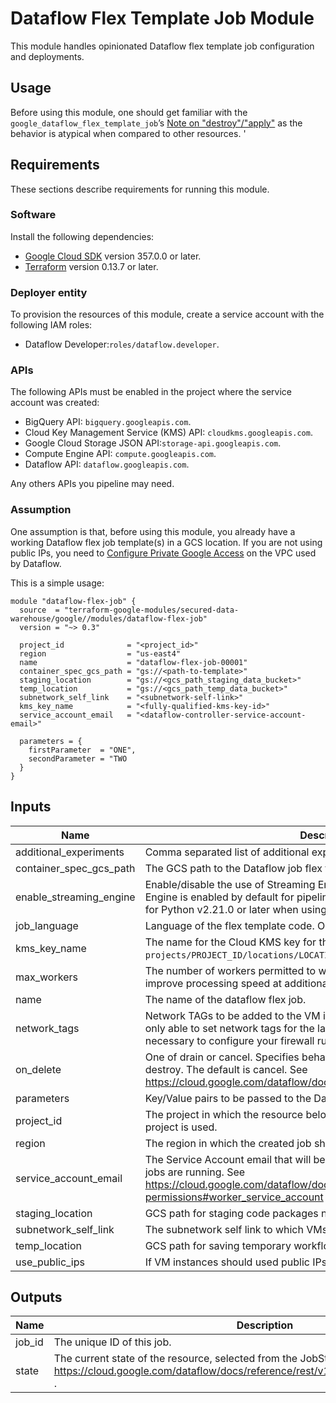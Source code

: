 # Dataflow Flex Template Job Module

This module handles opinionated Dataflow flex template job configuration and deployments.

## Usage

Before using this module, one should get familiar with the `google_dataflow_flex_template_job`’s [Note on "destroy"/"apply"](https://registry.terraform.io/providers/hashicorp/google/latest/docs/resources/dataflow_flex_template_job#note-on-destroy--apply) as the behavior is atypical when compared to other resources.
'

## Requirements

These sections describe requirements for running this module.

### Software

Install the following dependencies:

- [Google Cloud SDK](https://cloud.google.com/sdk/install) version 357.0.0 or later.
- [Terraform](https://www.terraform.io/downloads.html) version 0.13.7 or later.

### Deployer entity

To provision the resources of this module, create a service account
with the following IAM roles:

- Dataflow Developer:`roles/dataflow.developer`.

### APIs

The following APIs must be enabled in the project where the service account was created:

- BigQuery API: `bigquery.googleapis.com`.
- Cloud Key Management Service (KMS) API: `cloudkms.googleapis.com`.
- Google Cloud Storage JSON API:`storage-api.googleapis.com`.
- Compute Engine API: `compute.googleapis.com`.
- Dataflow API: `dataflow.googleapis.com`.

Any others APIs you pipeline may need.

### Assumption

One assumption is that, before using this module, you already have a working Dataflow flex job template(s) in a GCS location.
If you are not using public IPs, you need to [Configure Private Google Access](https://cloud.google.com/vpc/docs/configure-private-google-access)
on the VPC used by Dataflow.

This is a simple usage:

```hcl
module "dataflow-flex-job" {
  source  = "terraform-google-modules/secured-data-warehouse/google//modules/dataflow-flex-job"
  version = "~> 0.3"

  project_id              = "<project_id>"
  region                  = "us-east4"
  name                    = "dataflow-flex-job-00001"
  container_spec_gcs_path = "gs://<path-to-template>"
  staging_location        = "gs://<gcs_path_staging_data_bucket>"
  temp_location           = "gs://<gcs_path_temp_data_bucket>"
  subnetwork_self_link    = "<subnetwork-self-link>"
  kms_key_name            = "<fully-qualified-kms-key-id>"
  service_account_email   = "<dataflow-controller-service-account-email>"

  parameters = {
    firstParameter  = "ONE",
    secondParameter = "TWO
  }
}
```

<!-- BEGINNING OF PRE-COMMIT-TERRAFORM DOCS HOOK -->
## Inputs

| Name | Description | Type | Default | Required |
|------|-------------|------|---------|:--------:|
| additional\_experiments | Comma separated list of additional experiments to be used by the job. | `string` | `""` | no |
| container\_spec\_gcs\_path | The GCS path to the Dataflow job flex template. | `string` | n/a | yes |
| enable\_streaming\_engine | Enable/disable the use of Streaming Engine for the job. Note that Streaming Engine is enabled by default for pipelines developed against the Beam SDK for Python v2.21.0 or later when using Python 3. | `bool` | `true` | no |
| job\_language | Language of the flex template code. Options are 'JAVA' or 'PYTHON'. | `string` | `"JAVA"` | no |
| kms\_key\_name | The name for the Cloud KMS key for the job. Key format is: `projects/PROJECT_ID/locations/LOCATION/keyRings/KEY_RING/cryptoKeys/KEY`. | `string` | n/a | yes |
| max\_workers | The number of workers permitted to work on the job. More workers may improve processing speed at additional cost. | `number` | `1` | no |
| name | The name of the dataflow flex job. | `string` | n/a | yes |
| network\_tags | Network TAGs to be added to the VM instances. Python flex template jobs are only able to set network tags for the launcher VM. For the harness VM it is necessary to configure your firewall rule to use the network tag 'dataflow'. | `list(string)` | `[]` | no |
| on\_delete | One of drain or cancel. Specifies behavior of deletion during terraform destroy. The default is cancel. See https://cloud.google.com/dataflow/docs/guides/stopping-a-pipeline . | `string` | `"cancel"` | no |
| parameters | Key/Value pairs to be passed to the Dataflow job (as used in the template). | `map(any)` | `{}` | no |
| project\_id | The project in which the resource belongs. If it is not provided, the provider project is used. | `string` | n/a | yes |
| region | The region in which the created job should run. | `string` | n/a | yes |
| service\_account\_email | The Service Account email that will be used to identify the VMs in which the jobs are running. See https://cloud.google.com/dataflow/docs/concepts/security-and-permissions#worker_service_account . | `string` | n/a | yes |
| staging\_location | GCS path for staging code packages needed by workers. | `string` | n/a | yes |
| subnetwork\_self\_link | The subnetwork self link to which VMs will be assigned. | `string` | n/a | yes |
| temp\_location | GCS path for saving temporary workflow jobs. | `string` | n/a | yes |
| use\_public\_ips | If VM instances should used public IPs. | `string` | `false` | no |

## Outputs

| Name | Description |
|------|-------------|
| job\_id | The unique ID of this job. |
| state | The current state of the resource, selected from the JobState enum. See https://cloud.google.com/dataflow/docs/reference/rest/v1b3/projects.jobs#Job.JobState . |

<!-- END OF PRE-COMMIT-TERRAFORM DOCS HOOK -->
